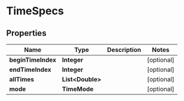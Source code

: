 

# TimeSpecs


## Properties

| Name | Type | Description | Notes |
|------------ | ------------- | ------------- | -------------|
|**beginTimeIndex** | **Integer** |  |  [optional] |
|**endTimeIndex** | **Integer** |  |  [optional] |
|**allTimes** | **List&lt;Double&gt;** |  |  [optional] |
|**mode** | **TimeMode** |  |  [optional] |



